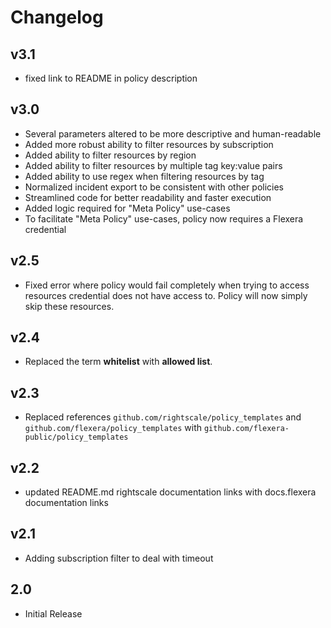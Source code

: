 # Changelog

## v3.1

- fixed link to README in policy description

## v3.0

- Several parameters altered to be more descriptive and human-readable
- Added more robust ability to filter resources by subscription
- Added ability to filter resources by region
- Added ability to filter resources by multiple tag key:value pairs
- Added ability to use regex when filtering resources by tag
- Normalized incident export to be consistent with other policies
- Streamlined code for better readability and faster execution
- Added logic required for "Meta Policy" use-cases
- To facilitate "Meta Policy" use-cases, policy now requires a Flexera credential

## v2.5

- Fixed error where policy would fail completely when trying to access resources credential does not have access to. Policy will now simply skip these resources.

## v2.4

- Replaced the term **whitelist** with **allowed list**.

## v2.3

- Replaced references `github.com/rightscale/policy_templates` and `github.com/flexera/policy_templates` with `github.com/flexera-public/policy_templates`

## v2.2

- updated README.md rightscale documentation links with docs.flexera documentation links

## v2.1

- Adding subscription filter to deal with timeout

## 2.0

- Initial Release
